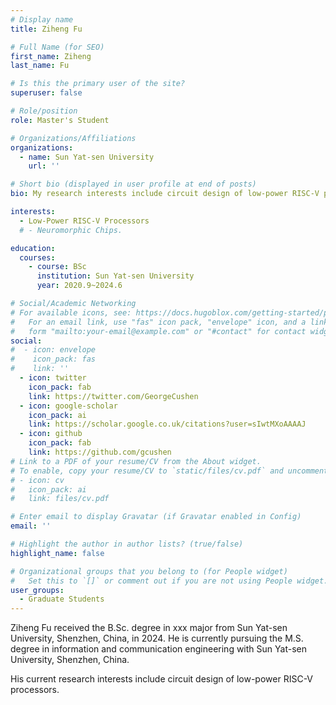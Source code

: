 ```yaml
---
# Display name
title: Ziheng Fu

# Full Name (for SEO)
first_name: Ziheng
last_name: Fu

# Is this the primary user of the site?
superuser: false

# Role/position
role: Master's Student

# Organizations/Affiliations
organizations:
  - name: Sun Yat-sen University
    url: ''

# Short bio (displayed in user profile at end of posts)
bio: My research interests include circuit design of low-power RISC-V processors.

interests:
  - Low-Power RISC-V Processors
  # - Neuromorphic Chips.

education:
  courses:
    - course: BSc
      institution: Sun Yat-sen University
      year: 2020.9~2024.6

# Social/Academic Networking
# For available icons, see: https://docs.hugoblox.com/getting-started/page-builder/#icons
#   For an email link, use "fas" icon pack, "envelope" icon, and a link in the
#   form "mailto:your-email@example.com" or "#contact" for contact widget.
social:
#  - icon: envelope
#    icon_pack: fas
#    link: ''
  - icon: twitter
    icon_pack: fab
    link: https://twitter.com/GeorgeCushen
  - icon: google-scholar
    icon_pack: ai
    link: https://scholar.google.co.uk/citations?user=sIwtMXoAAAAJ
  - icon: github
    icon_pack: fab
    link: https://github.com/gcushen
# Link to a PDF of your resume/CV from the About widget.
# To enable, copy your resume/CV to `static/files/cv.pdf` and uncomment the lines below.
# - icon: cv
#   icon_pack: ai
#   link: files/cv.pdf

# Enter email to display Gravatar (if Gravatar enabled in Config)
email: ''

# Highlight the author in author lists? (true/false)
highlight_name: false

# Organizational groups that you belong to (for People widget)
#   Set this to `[]` or comment out if you are not using People widget.
user_groups:
  - Graduate Students
---
```


Ziheng Fu received the B.Sc. degree in xxx major from Sun Yat-sen University, Shenzhen, China, in 2024. He is currently pursuing the M.S. degree in information and communication engineering with Sun Yat-sen University, Shenzhen, China.

His current research interests include circuit design of low-power RISC-V processors.
